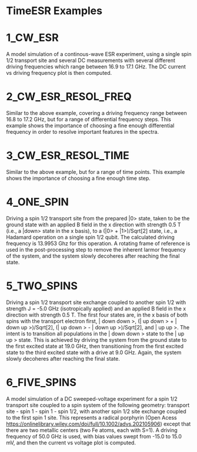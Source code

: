 # TimeESR Examples

# 1_CW_ESR
A model simulation of a continous-wave ESR experiment, using a single spin 1/2 transport site and several DC measurements with several different driving frequencies which range between 16.9 to 17.1 GHz. The DC current vs driving frequency plot is then computed.

# 2_CW_ESR_RESOL_FREQ
Similar to the above example, covering a driving frequency range between 16.8 to 17.2 GHz, but for a range of differential frequency steps. This example shows the importance of choosing a fine enough differential frequency in order to resolve important features in the spectra.

# 3_CW_ESR_RESOL_TIME
Similar to the above example, but for a range of time points. This example shows the importance of choosing a fine enough time step.

# 4_ONE_SPIN
Driving a spin 1/2 transport site from the prepared |0> state, taken to be the ground state with an applied B field in the x direction with strength 0.5 T (i.e., a |down> state in the x basis), to a (|0> + |1>)/Sqrt[2] state, i.e., a Hadamard operation on a single spin 1/2 qubit. The calculated driving frequency is 13.9953 Ghz for this operation. A rotating frame of reference is used in the post-processing step to remove the inherent larmor frequency of the system, and the system slowly decoheres after reaching the final state.

# 5_TWO_SPINS
Driving a spin 1/2 transport site exchange coupled to another spin 1/2 with strength J = -5.0 GHz (isotropically applied) and an applied B field in the x direction with strength 0.5 T. The first four states are, in the x basis of both spins with the transport electron first, | down down >, (| up down > + | down up >)/Sqrt[2], (| up down > - | down up >)/Sqrt[2], and | up up >. The intent is to transition all populations in the | down down > state to the | up up > state. This is achieved by driving the system from the ground state to the first excited state at 19.0 GHz, then transitioning from the first excited state to the third excited state with a drive at 9.0 GHz. Again, the system slowly decoheres after reaching the final state.

# 6_FIVE_SPINS
A model simulation of a DC sweeped-voltage experiment for a spin 1/2 transport site coupled to a spin system of the following geometry: transport site - spin 1 - spin 1 - spin 1/2, with another spin 1/2 site exchange coupled to the first spin 1 site. This represents a radical porphyrin (Open Acess https://onlinelibrary.wiley.com/doi/full/10.1002/advs.202105906) except that there are two metallic centers (two Fe atoms, each with S=1). A driving frequency of 50.0 GHz is used, with bias values swept from -15.0 to 15.0 mV, and then the current vs voltage plot is computed.
